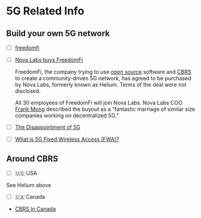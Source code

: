# 5G Related Info

## Build your own 5G network


- [ ] [freedomfi](https://freedomfi.com)
- [ ] [Nova Labs buys FreedomFi](https://www.fiercewireless.com/tech/nova-labs-buys-freedomfi)

  FreedomFi, the company trying to use [open source](https://www.fiercewireless.com/private-wireless/freedomfi-offers-private-wireless-using-open-source-code) software and [CBRS](https://www.fiercewireless.com/private-wireless/what-cbrs) to create a community-driven 5G network, has agreed to be purchased by Nova Labs, formerly known as Helium. Terms of the deal were not disclosed.
  
  All 30 employees of FreedomFi will join Nova Labs. Nova Labs COO [Frank Mong](https://ece.ucdavis.edu/biography-frank-mong-97) described the buyout as a “fantastic marriage of similar size companies working on decentralized 5G.”  


- [ ] [The Disappointment of 5G](https://circleid.com/posts/20230127-the-disappointment-of-5g)
- [ ] [What is 5G Fixed Wireless Access (FWA)?](https://www.metaswitch.com/knowledge-center/reference/what-is-5g-fixed-wireless-access-fwa)

## Around CBRS

- [ ] 🇺🇸 USA

See Helium above

- [ ] 🇨🇦 Canada

-  [CBRS In Canada](https://wifivitae.com/2020/06/29/cbrs-in-canada)
